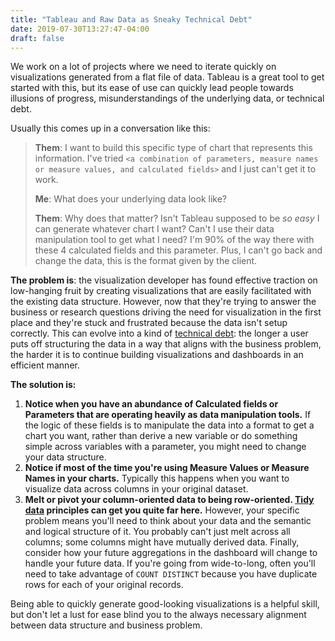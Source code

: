 ```yaml
---
title: "Tableau and Raw Data as Sneaky Technical Debt"
date: 2019-07-30T13:27:47-04:00
draft: false
---
```


<meta name="twitter:card" content="summary">
<meta name="twitter:site" content="@pmbaumgartner">
<meta name="twitter:creator" content="@pmbaumgartner">
<meta name="twitter:title" content="Tableau and Raw Data as Sneaky Technical Debt">
<meta name="twitter:description" content="Avoid technical debt by aligning your data with the business problem first.">
<meta name="twitter:image" content="https://i.postimg.cc/jjbnTCvQ/Screen-Shot-2019-07-30-at-1-44-23-PM.png">

We work on a lot of projects where we need to iterate quickly on visualizations generated from a flat file of data. Tableau is a great tool to get started with this, but its ease of use can quickly lead people towards illusions of progress, misunderstandings of the underlying data, or technical debt.

Usually this comes up in a conversation like this:

> **Them**: I want to build this specific type of chart that represents this information. I've tried `<a combination of parameters, measure names or measure values, and calculated fields>` and I just can't get it to work.
> 
> **Me**: What does your underlying data look like?
> 
> **Them**: Why does that matter? Isn't Tableau supposed to be _so easy_ I can generate whatever chart I want? Can't I use their data manipulation tool to get what I need? I'm 90% of the way there with these 4 calculated fields and this parameter. Plus, I can't go back and change the data, this is the format given by the client.

**The problem is**: the visualization developer has found effective traction on low-hanging fruit by creating visualizations that are easily facilitated with the existing data structure. However, now that they're trying to answer the business or research questions driving the need for visualization in the first place and they're stuck and frustrated because the data isn't setup correctly. This can evolve into a kind of [technical debt](https://en.wikipedia.org/wiki/Technical_debt): the longer a user puts off structuring the data in a way that aligns with the business problem, the harder it is to continue building visualizations and dashboards in an efficient manner.

**The solution is:**

1. **Notice when you have an abundance of Calculated fields or Parameters that are operating heavily as data manipulation tools.** If the logic of these fields is to manipulate the data into a format to get a chart you want, rather than derive a new variable or do something simple across variables with a parameter, you might need to change your data structure.
2. **Notice if most of the time you're using Measure Values or Measure Names in your charts.** Typically this happens when you want to visualize data across columns in your original dataset.
3. **Melt or pivot your column-oriented data to being row-oriented. [Tidy data](https://vita.had.co.nz/papers/tidy-data.pdf) principles can get you quite far here.** However, your specific problem means you'll need to think about your data and the semantic and logical structure of it. You probably can't just melt across all columns; some columns might have mutually derived data. Finally, consider how your future aggregations in the dashboard will change to handle your future data. If you're going from wide-to-long, often you'll need to take advantage of `COUNT DISTINCT` because you have duplicate rows for each of your original records.

Being able to quickly generate good-looking visualizations is a helpful skill, but don't let a lust for ease blind you to the always necessary alignment between data structure and business problem.
